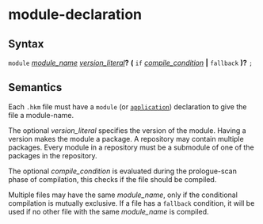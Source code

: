 # module-declaration

## Syntax

`module` [_module_name_](module_name.md) [_version_literal_](version_literal.md)__?__
__(__ `if` [_compile_condition_](compile_condition.md) __|__ `fallback` __)?__ `;`

## Semantics

Each `.hkm` file must have a `module` (or [`application`](application_declaration.md))
declaration to give the file a module-name.

The optional _version_literal_ specifies the version of the module. Having a version
makes the module a package. A repository may contain multiple packages.
Every module in a repository must be a submodule of one of the packages in the repository.

The optional _compile_condition_ is evaluated during the prologue-scan phase of compilation,
this checks if the file should be compiled.

Multiple files may have the same _module_name_, only if the conditional compilation is
mutually exclusive. If a file has a `fallback` condition, it will be used if no other
file with the same _module_name_ is compiled.

